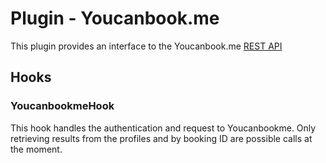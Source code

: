 # Plugin - Youcanbook.me

This plugin provides an interface to the Youcanbook.me [REST API](https://api.youcanbook.me/docs/index.html#/Profiles)

## Hooks
### YoucanbookmeHook
This hook handles the authentication and request to Youcanbookme. Only retrieving results from the profiles and by booking ID are possible calls at the moment.